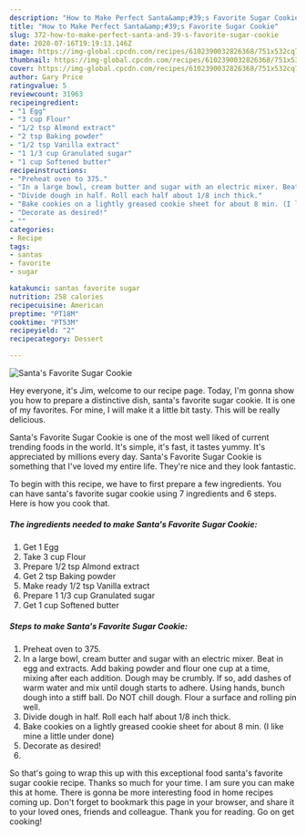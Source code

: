 ```yaml
---
description: "How to Make Perfect Santa&amp;#39;s Favorite Sugar Cookie"
title: "How to Make Perfect Santa&amp;#39;s Favorite Sugar Cookie"
slug: 372-how-to-make-perfect-santa-and-39-s-favorite-sugar-cookie
date: 2020-07-16T19:19:13.146Z
image: https://img-global.cpcdn.com/recipes/6102390032826368/751x532cq70/santas-favorite-sugar-cookie-recipe-main-photo.jpg
thumbnail: https://img-global.cpcdn.com/recipes/6102390032826368/751x532cq70/santas-favorite-sugar-cookie-recipe-main-photo.jpg
cover: https://img-global.cpcdn.com/recipes/6102390032826368/751x532cq70/santas-favorite-sugar-cookie-recipe-main-photo.jpg
author: Gary Price
ratingvalue: 5
reviewcount: 31963
recipeingredient:
- "1 Egg"
- "3 cup Flour"
- "1/2 tsp Almond extract"
- "2 tsp Baking powder"
- "1/2 tsp Vanilla extract"
- "1 1/3 cup Granulated sugar"
- "1 cup Softened butter"
recipeinstructions:
- "Preheat oven to 375."
- "In a large bowl, cream butter and sugar with an electric mixer. Beat in egg and extracts. Add baking powder and flour one cup at a time, mixing after each addition. Dough may be crumbly. If so, add dashes of warm water and mix until dough starts to adhere. Using hands, bunch dough into a stiff ball. Do NOT chill dough. Flour a surface and rolling pin well."
- "Divide dough in half. Roll each half about 1/8 inch thick."
- "Bake cookies on a lightly greased cookie sheet for about 8 min. (I like mine a little under done)"
- "Decorate as desired!"
- ""
categories:
- Recipe
tags:
- santas
- favorite
- sugar

katakunci: santas favorite sugar 
nutrition: 258 calories
recipecuisine: American
preptime: "PT18M"
cooktime: "PT53M"
recipeyield: "2"
recipecategory: Dessert

---
```



![Santa&#39;s Favorite Sugar Cookie](https://img-global.cpcdn.com/recipes/6102390032826368/751x532cq70/santas-favorite-sugar-cookie-recipe-main-photo.jpg)

Hey everyone, it's Jim, welcome to our recipe page. Today, I'm gonna show you how to prepare a distinctive dish, santa&#39;s favorite sugar cookie. It is one of my favorites. For mine, I will make it a little bit tasty. This will be really delicious.



Santa&#39;s Favorite Sugar Cookie is one of the most well liked of current trending foods in the world. It's simple, it's fast, it tastes yummy. It's appreciated by millions every day. Santa&#39;s Favorite Sugar Cookie is something that I've loved my entire life. They're nice and they look fantastic.


To begin with this recipe, we have to first prepare a few ingredients. You can have santa&#39;s favorite sugar cookie using 7 ingredients and 6 steps. Here is how you cook that.

<!--inarticleads1-->

##### The ingredients needed to make Santa&#39;s Favorite Sugar Cookie:

1. Get 1 Egg
1. Take 3 cup Flour
1. Prepare 1/2 tsp Almond extract
1. Get 2 tsp Baking powder
1. Make ready 1/2 tsp Vanilla extract
1. Prepare 1 1/3 cup Granulated sugar
1. Get 1 cup Softened butter




<!--inarticleads2-->

##### Steps to make Santa&#39;s Favorite Sugar Cookie:

1. Preheat oven to 375.
1. In a large bowl, cream butter and sugar with an electric mixer. Beat in egg and extracts. Add baking powder and flour one cup at a time, mixing after each addition. Dough may be crumbly. If so, add dashes of warm water and mix until dough starts to adhere. Using hands, bunch dough into a stiff ball. Do NOT chill dough. Flour a surface and rolling pin well.
1. Divide dough in half. Roll each half about 1/8 inch thick.
1. Bake cookies on a lightly greased cookie sheet for about 8 min. (I like mine a little under done)
1. Decorate as desired!
1. 




So that's going to wrap this up with this exceptional food santa&#39;s favorite sugar cookie recipe. Thanks so much for your time. I am sure you can make this at home. There is gonna be more interesting food in home recipes coming up. Don't forget to bookmark this page in your browser, and share it to your loved ones, friends and colleague. Thank you for reading. Go on get cooking!
